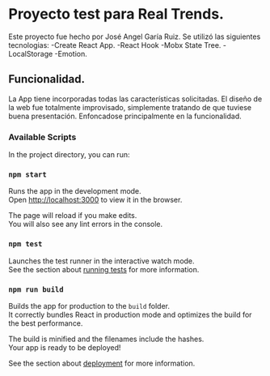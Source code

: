 # Proyecto test para Real Trends.

Este proyecto fue hecho por José Angel Garía Ruiz.
Se utilizó las siguientes tecnologias:
-Create React App.
-React Hook
-Mobx State Tree.
-LocalStorage
-Emotion.

## Funcionalidad. 

La App tiene incorporadas todas las características solicitadas. El diseño de la web fue totalmente improvisado, simplemente tratando de que 
tuviese buena presentación. Enfoncadose principalmente en la funcionalidad. 

### Available Scripts

In the project directory, you can run:

### `npm start`

Runs the app in the development mode.\
Open [http://localhost:3000](http://localhost:3000) to view it in the browser.

The page will reload if you make edits.\
You will also see any lint errors in the console.

### `npm test`

Launches the test runner in the interactive watch mode.\
See the section about [running tests](https://facebook.github.io/create-react-app/docs/running-tests) for more information.

### `npm run build`

Builds the app for production to the `build` folder.\
It correctly bundles React in production mode and optimizes the build for the best performance.

The build is minified and the filenames include the hashes.\
Your app is ready to be deployed!

See the section about [deployment](https://facebook.github.io/create-react-app/docs/deployment) for more information.
